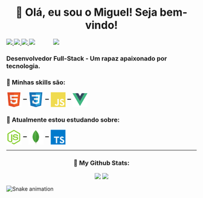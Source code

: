 <h1 align="center">👋 Olá, eu sou o Miguel! Seja bem-vindo!</h1>
<img align="right" width="380" src="https://user-images.githubusercontent.com/80494880/131232836-aa06d8cf-1fdd-4486-84fd-a7cdc6837589.gif">
<p>
  <a href="https://www.linkedin.com/in/miguel-s-ramos">
    <img src="https://img.shields.io/badge/-Linkedin-%230077B5?style=for-the-badge&logo=linkedin&logoColor=white" >
  </a>
  <a href="#">
    <img src="https://img.shields.io/badge/Portfólio-4285F4?style=for-the-badge&amp;logo=read-the-docs&amp;logoColor=white">
  </a>
  <a href="#">
    <img src="https://img.shields.io/badge/WhatsApp-25D366?style=for-the-badge&logo=whatsapp&logoColor=white" >
  </a>
  <a href="mailto:miguelsramos458@gmail.com">
    <img src="https://img.shields.io/badge/Gmail-D14836?style=for-the-badge&logo=gmail&logoColor=white" >
  </a>
</p>

### Desenvolvedor Full-Stack - Um rapaz apaixonado por tecnologia.

### 🚀 Minhas skills são:
<div display="flex">
  <img align="center" height="40" src="https://raw.githubusercontent.com/devicons/devicon/master/icons/html5/html5-original.svg"> ➖
  <img align="center" height="40" src="https://raw.githubusercontent.com/devicons/devicon/master/icons/css3/css3-original.svg"> ➖
  <img align="center" height="40" src="https://raw.githubusercontent.com/devicons/devicon/master/icons/javascript/javascript-plain.svg"> ➖
  <img align="center" height="40" src="https://raw.githubusercontent.com/devicons/devicon/master/icons/vuejs/vuejs-original.svg">
</div>
  
### 🌱 Atualmente estou estudando sobre:
<div display="flex">
  <img align="center" height="40" src="https://raw.githubusercontent.com/devicons/devicon/master/icons/nodejs/nodejs-original.svg"> ➖
  <img align="center" height="40" src="https://raw.githubusercontent.com/devicons/devicon/master/icons/mongodb/mongodb-original.svg"> ➖
  <img align="center" height="40" src="https://raw.githubusercontent.com/devicons/devicon/master/icons/typescript/typescript-original.svg">
</div><hr>

<div align="center">
  <h3>📌 My Github Stats:</h3>
  <img height="182" src="https://github-readme-stats.vercel.app/api?username=miguel-sr&show_icons=true&theme=monokai&include_all_commits=true&count_private=true"/>
  <img height="182" src="https://github-readme-stats.vercel.app/api/top-langs/?username=miguel-sr&layout=compact&langs_count=7&theme=monokai"/>
</div>

![Snake animation](https://github.com/miguel-sr/miguel-sr/blob/output/github-contribution-grid-snake.svg)

